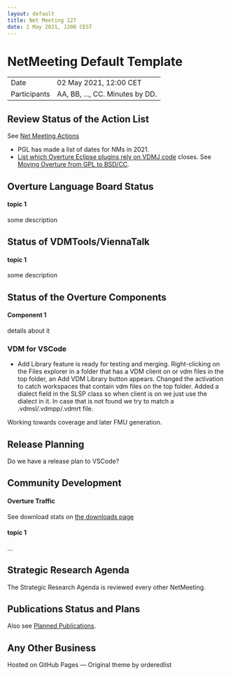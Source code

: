 ```yaml
---
layout: default
title: Net Meeting 127
date: 2 May 2021, 1200 CEST
---
```


<script src="https://code.jquery.com/jquery-1.11.1.min.js">
</script>
<script src="/javascripts/edit.js"></script>
<script>setEditButonNm();</script>

# NetMeeting Default Template

|||
|---|---|
| Date | 02 May 2021, 12:00 CET |
| Participants | AA, BB, ..., CC.  Minutes by DD. |


## Review Status of the Action List

See [Net Meeting Actions](https://github.com/overturetool/overturetool.github.io/issues?q=is%3Aopen+is%3Aissue+label%3A%22action+net-meeting%22)

* PGL has made a list of dates for NMs in 2021.
* [List which Overture Eclipse plugins rely on VDMJ code](https://github.com/overturetool/overturetool.github.io/issues/34) closes. See [Moving Overture from GPL to BSD/CC](https://github.com/overturetool/overture/issues/705).


## Overture Language Board Status

#### topic 1

some description


## Status of VDMTools/ViennaTalk

#### topic 1

some description


##  Status of the Overture Components

#### Component 1

details about it


### VDM for VSCode

* Add Library feature is ready for testing and merging. Right-clicking on the Files explorer in a folder that has a VDM client on or vdm files in the top folder, an Add VDM Library button appears. Changed the activation to catch workspaces that contain vdm files on the top folder. Added a dialect field in the SLSP class so when client is on we just use the dialect in it. In case that is not found we try to match a .vdmsl/.vdmpp/.vdmrt file. 

Working towards coverage and later FMU generation.



##  Release Planning
Do we have a release plan to VSCode?


##  Community Development

#### Overture Traffic

See download stats on [the downloads page](https://www.overturetool.org/download/)

#### topic 1
...


##  Strategic Research Agenda

The Strategic Research Agenda is reviewed every other NetMeeting.


##  Publications Status and Plans

Also see [Planned Publications](https://www.overturetool.org/publications/PlannedPublications.html).


##  Any Other Business

<div id="edit_page_div"></div>

Hosted on GitHub Pages — Original theme by orderedlist
